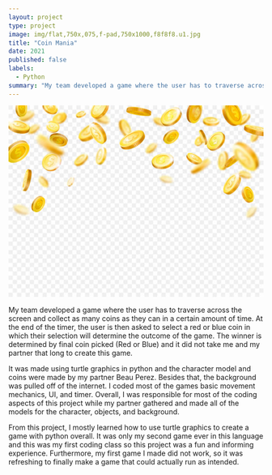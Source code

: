 ```yaml
---
layout: project
type: project
image: img/flat,750x,075,f-pad,750x1000,f8f8f8.u1.jpg
title: "Coin Mania"
date: 2021
published: false
labels:
  - Python
summary: "My team developed a game where the user has to traverse across the screen and collect as many coins as they can in a certain amount of time. At the end of the timer, the user is then asked to select a red or blue coin in which their selection will determine the outcome of the game."
---
```


<img class="img-fluid" src="../img/istockphoto-972609480-612x612.jpg">

My team developed a game where the user has to traverse across the screen and collect as many coins as they can in a certain amount of time. At the end of the timer, the user is then asked to select a red or blue coin in which their selection will determine the outcome of the game. The winner is determined by final coin picked (Red or Blue) and it did not take me and my partner that long to create this game. 

It was made using turtle graphics in python and the character model and coins were made by my partner Beau Perez. Besides that, the background was pulled off of the internet. I coded most of the games basic movement mechanics, UI, and timer. Overall, I was responsible for most of the coding aspects of this project while my partner gathered and made all of the models for the character, objects, and background.

From this project, I mostly learned how to use turtle graphics to create a game with python overall. It was only my second game ever in this language and this was my first coding class so this project was a fun and informing experience. Furthermore, my first game I made did not work, so it was refreshing to finally make a game that could actually run as intended.
